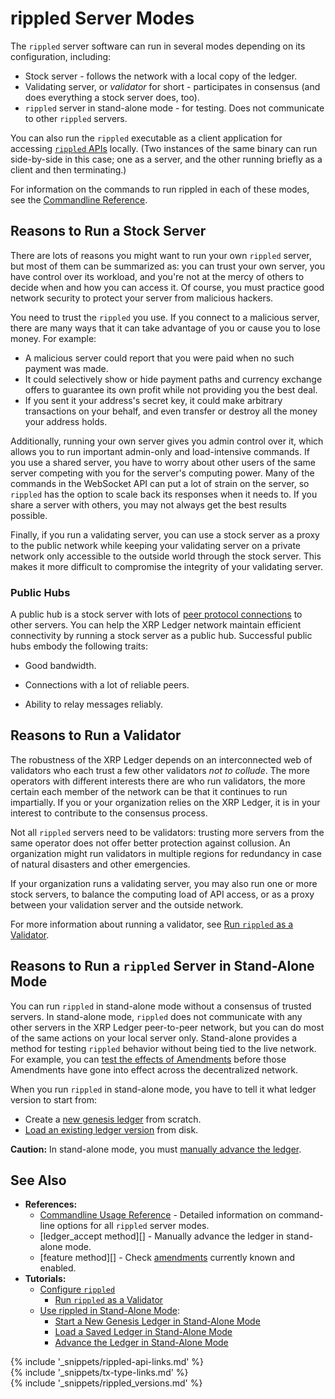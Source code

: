 # rippled Server Modes

The `rippled` server software can run in several modes depending on its configuration, including:

* Stock server - follows the network with a local copy of the ledger.
* Validating server, or _validator_ for short - participates in consensus (and does everything a stock server does, too).
* `rippled` server in stand-alone mode - for testing. Does not communicate to other `rippled` servers.

You can also run the `rippled` executable as a client application for accessing [`rippled` APIs](rippled-api.html) locally. (Two instances of the same binary can run side-by-side in this case; one as a server, and the other running briefly as a client and then terminating.)

For information on the commands to run rippled in each of these modes, see the [Commandline Reference](commandline-usage.html).


## Reasons to Run a Stock Server

There are lots of reasons you might want to run your own `rippled` server, but most of them can be summarized as: you can trust your own server, you have control over its workload, and you're not at the mercy of others to decide when and how you can access it. Of course, you must practice good network security to protect your server from malicious hackers.

You need to trust the `rippled` you use. If you connect to a malicious server, there are many ways that it can take advantage of you or cause you to lose money. For example:

* A malicious server could report that you were paid when no such payment was made.
* It could selectively show or hide payment paths and currency exchange offers to guarantee its own profit while not providing you the best deal.
* If you sent it your address's secret key, it could make arbitrary transactions on your behalf, and even transfer or destroy all the money your address holds.

Additionally, running your own server gives you admin control over it, which allows you to run important admin-only and load-intensive commands. If you use a shared server, you have to worry about other users of the same server competing with you for the server's computing power. Many of the commands in the WebSocket API can put a lot of strain on the server, so `rippled` has the option to scale back its responses when it needs to. If you share a server with others, you may not always get the best results possible.

Finally, if you run a validating server, you can use a stock server as a proxy to the public network while keeping your validating server on a private network only accessible to the outside world through the stock server. This makes it more difficult to compromise the integrity of your validating server.

### Public Hubs

A public hub is a stock server with lots of [peer protocol connections](peer-protocol.html) to other servers. You can help the XRP Ledger network maintain efficient connectivity by running a stock server as a public hub. Successful public hubs embody the following traits:

- Good bandwidth.

- Connections with a lot of reliable peers.

- Ability to relay messages reliably.



## Reasons to Run a Validator

The robustness of the XRP Ledger depends on an interconnected web of validators who each trust a few other validators _not to collude_. The more operators with different interests there are who run validators, the more certain each member of the network can be that it continues to run impartially. If you or your organization relies on the XRP Ledger, it is in your interest to contribute to the consensus process.

Not all `rippled` servers need to be validators: trusting more servers from the same operator does not offer better protection against collusion. An organization might run validators in multiple regions for redundancy in case of natural disasters and other emergencies.

If your organization runs a validating server, you may also run one or more stock servers, to balance the computing load of API access, or as a proxy between your validation server and the outside network.

For more information about running a validator, see [Run `rippled` as a Validator](run-rippled-as-a-validator.html).



## Reasons to Run a `rippled` Server in Stand-Alone Mode

You can run `rippled` in stand-alone mode without a consensus of trusted servers. In stand-alone mode, `rippled` does not communicate with any other servers in the XRP Ledger peer-to-peer network, but you can do most of the same actions on your local server only. Stand-alone provides a method for testing `rippled` behavior without being tied to the live network. For example, you can [test the effects of Amendments](amendments.html#testing-amendments) before those Amendments have gone into effect across the decentralized network.

When you run `rippled` in stand-alone mode, you have to tell it what ledger version to start from:

* Create a [new genesis ledger](start-a-new-genesis-ledger-in-stand-alone-mode.html) from scratch.
* [Load an existing ledger version](load-a-saved-ledger-in-stand-alone-mode.html) from disk.

**Caution:** In stand-alone mode, you must [manually advance the ledger](advance-the-ledger-in-stand-alone-mode.html).


## See Also

- **References:**
    - [Commandline Usage Reference](commandline-usage.html) - Detailed information on command-line options for all `rippled` server modes.
    - [ledger_accept method][] - Manually advance the ledger in stand-alone mode.
    - [feature method][] - Check [amendments](amendments.html) currently known and enabled.
- **Tutorials:**
    - [Configure `rippled`](configure-rippled.html)
        - [Run `rippled` as a Validator](run-rippled-as-a-validator.html)
    - [Use rippled in Stand-Alone Mode](use-stand-alone-mode.html):
        - [Start a New Genesis Ledger in Stand-Alone Mode](start-a-new-genesis-ledger-in-stand-alone-mode.html)
        - [Load a Saved Ledger in Stand-Alone Mode](load-a-saved-ledger-in-stand-alone-mode.html)
        - [Advance the Ledger in Stand-Alone Mode](advance-the-ledger-in-stand-alone-mode.html)


<!--{# common link defs #}-->
{% include '_snippets/rippled-api-links.md' %}			
{% include '_snippets/tx-type-links.md' %}			
{% include '_snippets/rippled_versions.md' %}
